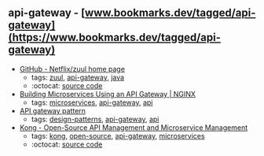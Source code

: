 api-gateway - [www.bookmarks.dev/tagged/api-gateway](https://www.bookmarks.dev/tagged/api-gateway)
---
* [GitHub - Netflix/zuul home page](https://github.com/Netflix/zuul)
    * tags: [zuul](../tagged/zuul.md), [api-gateway](../tagged/api-gateway.md), [java](../tagged/java.md)
    * :octocat: [source code](https://github.com/Netflix/zuul)
* [Building Microservices Using an API Gateway | NGINX](https://www.nginx.com/blog/building-microservices-using-an-api-gateway/)
    * tags: [microservices](../tagged/microservices.md), [api-gateway](../tagged/api-gateway.md), [api](../tagged/api.md)
* [API gateway pattern](http://microservices.io/patterns/apigateway.html)
    * tags: [design-patterns](../tagged/design-patterns.md), [api-gateway](../tagged/api-gateway.md), [api](../tagged/api.md)
* [Kong - Open-Source API Management and Microservice Management](https://getkong.org/)
    * tags: [kong](../tagged/kong.md), [open-source](../tagged/open-source.md), [api-gateway](../tagged/api-gateway.md), [microservices](../tagged/microservices.md)
    * :octocat: [source code](https://github.com/Mashape/kong/)
